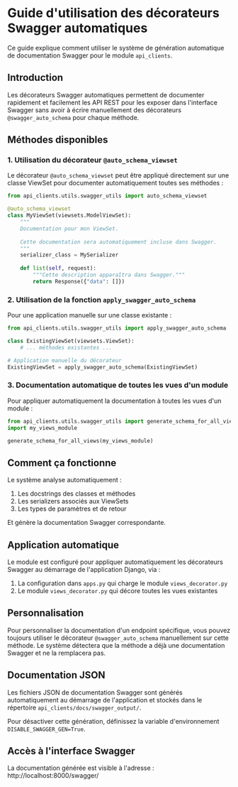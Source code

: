 # Guide d'utilisation des décorateurs Swagger automatiques

Ce guide explique comment utiliser le système de génération automatique de documentation Swagger pour le module `api_clients`.

## Introduction

Les décorateurs Swagger automatiques permettent de documenter rapidement et facilement les API REST pour les exposer dans l'interface Swagger sans avoir à écrire manuellement des décorateurs `@swagger_auto_schema` pour chaque méthode.

## Méthodes disponibles

### 1. Utilisation du décorateur `@auto_schema_viewset`

Le décorateur `@auto_schema_viewset` peut être appliqué directement sur une classe ViewSet pour documenter automatiquement toutes ses méthodes :

```python
from api_clients.utils.swagger_utils import auto_schema_viewset

@auto_schema_viewset
class MyViewSet(viewsets.ModelViewSet):
    """
    Documentation pour mon ViewSet.
    
    Cette documentation sera automatiquement incluse dans Swagger.
    """
    serializer_class = MySerializer
    
    def list(self, request):
        """Cette description apparaîtra dans Swagger."""
        return Response({"data": []})
```

### 2. Utilisation de la fonction `apply_swagger_auto_schema`

Pour une application manuelle sur une classe existante :

```python
from api_clients.utils.swagger_utils import apply_swagger_auto_schema

class ExistingViewSet(viewsets.ViewSet):
    # ... méthodes existantes ...

# Application manuelle du décorateur
ExistingViewSet = apply_swagger_auto_schema(ExistingViewSet)
```

### 3. Documentation automatique de toutes les vues d'un module

Pour appliquer automatiquement la documentation à toutes les vues d'un module :

```python
from api_clients.utils.swagger_utils import generate_schema_for_all_views
import my_views_module

generate_schema_for_all_views(my_views_module)
```

## Comment ça fonctionne

Le système analyse automatiquement :

1. Les docstrings des classes et méthodes
2. Les serializers associés aux ViewSets
3. Les types de paramètres et de retour

Et génère la documentation Swagger correspondante.

## Application automatique

Le module est configuré pour appliquer automatiquement les décorateurs Swagger au démarrage de l'application Django, via :

1. La configuration dans `apps.py` qui charge le module `views_decorator.py`
2. Le module `views_decorator.py` qui décore toutes les vues existantes

## Personnalisation

Pour personnaliser la documentation d'un endpoint spécifique, vous pouvez toujours utiliser le décorateur `@swagger_auto_schema` manuellement sur cette méthode.
Le système détectera que la méthode a déjà une documentation Swagger et ne la remplacera pas.

## Documentation JSON

Les fichiers JSON de documentation Swagger sont générés automatiquement au démarrage de l'application et stockés dans le répertoire `api_clients/docs/swagger_output/`.

Pour désactiver cette génération, définissez la variable d'environnement `DISABLE_SWAGGER_GEN=True`.

## Accès à l'interface Swagger

La documentation générée est visible à l'adresse : http://localhost:8000/swagger/ 
